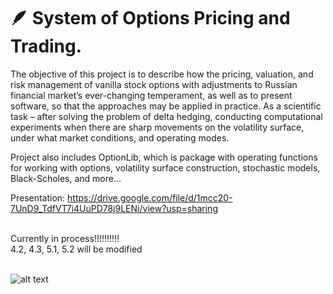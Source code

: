 # :feather: System of Options Pricing and Trading.

The objective of this project is to describe how the pricing, valuation, and risk management of vanilla stock options with adjustments to Russian financial market’s ever-changing temperament, as well as to present software, so that the approaches may be applied in practice. As a scientific task – after solving the problem of delta hedging, conducting computational experiments when there are sharp movements on the volatility surface, under what market conditions, and operating modes.

Project also includes OptionLib, which is package with operating functions for working with options, volatility surface construction, stochastic models, Black-Scholes, and more...



Presentation: https://drive.google.com/file/d/1mcc20-7UnD9_TdfVT7i4UuPD78j9LENi/view?usp=sharing

\
Currently in process!!!!!!!!!!
\
4.2, 4.3, 5.1, 5.2 will be modified



\
![alt text](https://cdn.phenompeople.com/CareerConnectResources/prod/IMC1GLOBAL/images/Untitleddesign57-1632396334098.png)



